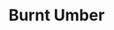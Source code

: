 ---
layout: product
title: "Burnt Umber"
price: "530" 
desc: "Uljana boja"
img_path: "/assets/img/ABT006.jpg"
brand: "Abteilung 502"
available: true
special_offer: true
new: false
soon: false
cat: "050000"
subcat: "050100"
subsubcat: "00"
sifra: "ABT006"
---